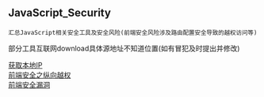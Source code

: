 ## JavaScript_Security
```
汇总JavaScript相关安全工具及安全风险(前端安全风险涉及路由配置安全导致的越权访问等)
```
部分工具互联网download具体源地址不知道位置(如有冒犯及时提出并修改)

[获取本地IP](https://github.com/si1ent-le/JavaScript_Security/blob/master/Local_Address.html)  
[前端安全之纵向越权](http://www.si1ent.xyz/2019/12/16/)  
[前端安全漏洞](https://github.com/si1ent-le/JavaScript_Security/blob/master/%E5%89%8D%E7%AB%AF%E5%AE%89%E5%85%A8%E6%BC%8F%E6%B4%9E.md)
